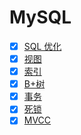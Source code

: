 # MySQL

- [x] [SQL 优化](./1.sql.md)
- [x] [视图](./2.view.md)
- [x] [索引](./3.index.md)
- [x] [B+树](./4.B+tree.md)
- [x] [事务](./5.transaction.md)
- [x] [死锁](./6.dead-lock.md)
- [x] [MVCC](./7.mvcc.md)
